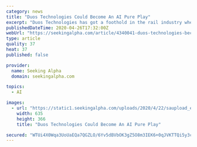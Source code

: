 ```yaml
---
category: news
title: "Duos Technologies Could Become An AI Pure Play"
excerpt: "Duos Technologies has got a foothold in the rail industry where it is automating railcar inspections, and it is adding AI smarts to this process. The basic capa"
publishedDateTime: 2020-04-26T17:32:00Z
webUrl: "https://seekingalpha.com/article/4340041-duos-technologies-become-ai-pure-play"
type: article
quality: 37
heat: 37
published: false

provider:
  name: Seeking Alpha
  domain: seekingalpha.com

topics:
  - AI

images:
  - url: "https://static1.seekingalpha.com/uploads/2020/4/22/saupload_e2269cdd46077dcb7d24f2c1a5cd2ccc.png"
    width: 635
    height: 366
    title: "Duos Technologies Could Become An AI Pure Play"

secured: "WTUi4X0Wqa3UoUaEQa7QGZLO/6Yv5dBVbOK3gZ5O8m3IEK6+0qJVKTTQi5y3cXCNh7J0aYdF2mfKL34TSYq5mqJ5eVv0NuHaVC1f2lqGe5fZsyxPMhGvRnEv1LYhQ+sohc+LGmYWP2EjrjEVpb67gDSAGfmU7sMmEWQx6khUeFW1WMkp1NifGmc92NOlm6BxTfqZInm5SDFk/0MEll3q9Y8MUhBpfPfV0SBeUGC9LKVoK8mENnhbgCrexG3oqt8MX+vEjEELqk7VYYSaGHo2GrX4zID6OClD0G8HXbbW3LQtzQq45A3PeIKgwRLa/2Vk;Qc3o9BpWEK73vitsk7NP+g=="
---
```


